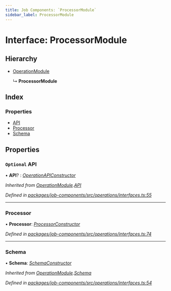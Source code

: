 ```yaml
---
title: Job Components: `ProcessorModule`
sidebar_label: ProcessorModule
---
```


# Interface: ProcessorModule

## Hierarchy

* [OperationModule](operationmodule.md)

  ↳ **ProcessorModule**

## Index

### Properties

* [API](processormodule.md#optional-api)
* [Processor](processormodule.md#processor)
* [Schema](processormodule.md#schema)

## Properties

### `Optional` API

• **API**? : *[OperationAPIConstructor](../overview.md#operationapiconstructor)*

*Inherited from [OperationModule](operationmodule.md).[API](operationmodule.md#optional-api)*

*Defined in [packages/job-components/src/operations/interfaces.ts:55](https://github.com/terascope/teraslice/blob/78714a985/packages/job-components/src/operations/interfaces.ts#L55)*

___

###  Processor

• **Processor**: *[ProcessorConstructor](../overview.md#processorconstructor)*

*Defined in [packages/job-components/src/operations/interfaces.ts:74](https://github.com/terascope/teraslice/blob/78714a985/packages/job-components/src/operations/interfaces.ts#L74)*

___

###  Schema

• **Schema**: *[SchemaConstructor](../overview.md#schemaconstructor)*

*Inherited from [OperationModule](operationmodule.md).[Schema](operationmodule.md#schema)*

*Defined in [packages/job-components/src/operations/interfaces.ts:54](https://github.com/terascope/teraslice/blob/78714a985/packages/job-components/src/operations/interfaces.ts#L54)*

